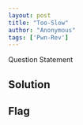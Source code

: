 ```yaml
---
layout: post
title: "Too-Slow"
author: "Anonymous"
tags: ['Pwn-Rev']
---
```


Question Statement

## Solution

## Flag

